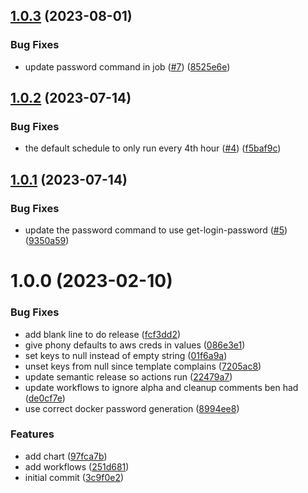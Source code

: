 ## [1.0.3](https://github.com/catalystsquad/chart-aws-ecr-creds/compare/v1.0.2...v1.0.3) (2023-08-01)


### Bug Fixes

* update password command in job ([#7](https://github.com/catalystsquad/chart-aws-ecr-creds/issues/7)) ([8525e6e](https://github.com/catalystsquad/chart-aws-ecr-creds/commit/8525e6e40267c4ec04008168715b28963722b198))

## [1.0.2](https://github.com/catalystsquad/chart-aws-ecr-creds/compare/v1.0.1...v1.0.2) (2023-07-14)


### Bug Fixes

* the default schedule to only run every 4th hour ([#4](https://github.com/catalystsquad/chart-aws-ecr-creds/issues/4)) ([f5baf9c](https://github.com/catalystsquad/chart-aws-ecr-creds/commit/f5baf9ceaa60b7fc3228cadd7e60cea218a953ee))

## [1.0.1](https://github.com/catalystsquad/chart-aws-ecr-creds/compare/v1.0.0...v1.0.1) (2023-07-14)


### Bug Fixes

* update the password command to use get-login-password ([#5](https://github.com/catalystsquad/chart-aws-ecr-creds/issues/5)) ([9350a59](https://github.com/catalystsquad/chart-aws-ecr-creds/commit/9350a5991422ab2ea9b4890aeac42bb40b3a9257))

# 1.0.0 (2023-02-10)


### Bug Fixes

* add blank line to do release ([fcf3dd2](https://github.com/catalystsquad/chart-aws-ecr-creds/commit/fcf3dd248b417cf6e74aec89ba053f0c3924593d))
* give phony defaults to aws creds in values ([086e3e1](https://github.com/catalystsquad/chart-aws-ecr-creds/commit/086e3e116eda4507e425a86271609568af19e1e1))
* set keys to null instead of empty string ([01f6a9a](https://github.com/catalystsquad/chart-aws-ecr-creds/commit/01f6a9aa633b0549c7e230e8107dd83e32edda2f))
* unset keys from null since template complains ([7205ac8](https://github.com/catalystsquad/chart-aws-ecr-creds/commit/7205ac8b60b78519d1667c3e1b42b9977fec7630))
* update semantic release so actions run ([22479a7](https://github.com/catalystsquad/chart-aws-ecr-creds/commit/22479a7c606a2d8782f609581504d859cd7e0dbb))
* update workflows to ignore alpha and cleanup comments ben had ([de0cf7e](https://github.com/catalystsquad/chart-aws-ecr-creds/commit/de0cf7ebcb0aab136bdabbc8a2a1d1e0a22a191b))
* use correct docker password generation ([8994ee8](https://github.com/catalystsquad/chart-aws-ecr-creds/commit/8994ee82156233f1cf4be296d925120e526f89b6))


### Features

* add chart ([97fca7b](https://github.com/catalystsquad/chart-aws-ecr-creds/commit/97fca7b08d7bedc6dbff7af82a13c8af79c0205a))
* add workflows ([251d681](https://github.com/catalystsquad/chart-aws-ecr-creds/commit/251d681a6831f13c28244459e9c3d65ebbb8cd4e))
* initial commit ([3c9f0e2](https://github.com/catalystsquad/chart-aws-ecr-creds/commit/3c9f0e2bfda0b590d43531abb50e4cf00b5cf272))
